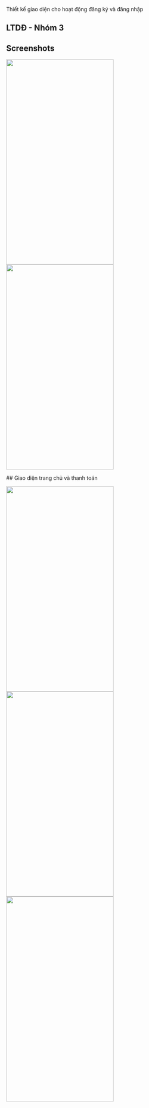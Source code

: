 Thiết kế giao diện cho hoạt động đăng ký và đăng nhập
## LTDĐ - Nhóm 3
## Screenshots
<p>
  <img src="https://trello-attachments.s3.amazonaws.com/5ed622002651b51257a49f69/5ee8578d5ede34841dc2c4b5/f216394e4b5436ba0b817f67aa0a8fda/screenshot-2020-06-21_15.45.26.05.png" width="288" height="550" />
  <img src="https://trello-attachments.s3.amazonaws.com/5ed622002651b51257a49f69/5ee857967236a48cb4a65cfd/7d74a8924d07025f9368c07c4f50a534/screenshot-2020-06-21_15.45.34.621.png" width="288" height="550" /> </p>
## Giao diện trang chủ và thanh toán
<p>
<img src="https://trello-attachments.s3.amazonaws.com/5ed622002651b51257a49f69/5ee255aea17ece4504dc9c4b/65ed07043f2aa2c25d679871bcbcd0a5/screenshot-2020-06-26_00.55.44.326.png" width="288" height="550" /> 
<img src="https://trello-attachments.s3.amazonaws.com/5ed622002651b51257a49f69/5ee255aea17ece4504dc9c4b/8387306f79a1ccd2490c69fb5b36bab7/screenshot-2020-06-24_12.43.19.852.png" width="288" height="550" /> 
<img src="https://trello-attachments.s3.amazonaws.com/5ed622002651b51257a49f69/5ee255b2bd444e749960e9c1/dc072a070442487568aa7313850a56ad/screenshot-2020-06-26_00.56.00.136.png" width="288" height="550" /> 